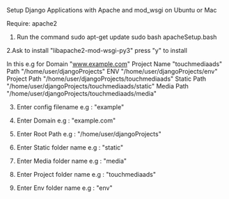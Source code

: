 Setup Django Applications with Apache and mod_wsgi on Ubuntu or Mac

Require: apache2

 1. Run the command
    sudo apt-get update
    sudo bash apacheSetup.bash

2.Ask to install "libapache2-mod-wsgi-py3"
    press "y" to install 

In this e.g 
for Domain "www.example.com"
Project Name "touchmediaads"
Path "/home/user/djangoProjects"
ENV "/home/user/djangoProjects/env"
Project Path "/home/user/djangoProjects/touchmediaads"
Static Path "/home/user/djangoProjects/touchmediaads/static"
Media Path "/home/user/djangoProjects/touchmediaads/media"

3. Enter config filename 
    e.g : "example"

4. Enter Domain 
    e.g : "example.com"

5. Enter Root Path 
    e.g : "/home/user/djangoProjects"

6. Enter Static folder name
    e.g : "static"

7. Enter Media folder name 
    e.g : "media"

8. Enter Project folder name 
    e.g : "touchmediaads"

9. Enter Env folder name
    e.g : "env"

